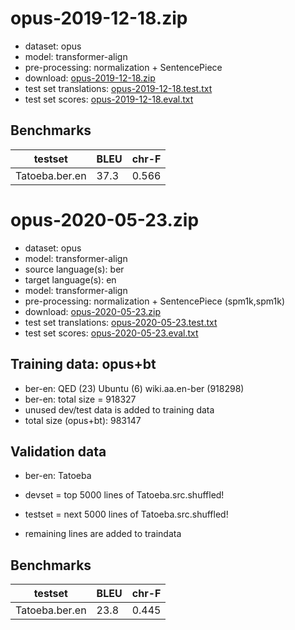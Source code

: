 # opus-2019-12-18.zip

* dataset: opus
* model: transformer-align
* pre-processing: normalization + SentencePiece
* download: [opus-2019-12-18.zip](https://object.pouta.csc.fi/OPUS-MT-models/ber-en/opus-2019-12-18.zip)
* test set translations: [opus-2019-12-18.test.txt](https://object.pouta.csc.fi/OPUS-MT-models/ber-en/opus-2019-12-18.test.txt)
* test set scores: [opus-2019-12-18.eval.txt](https://object.pouta.csc.fi/OPUS-MT-models/ber-en/opus-2019-12-18.eval.txt)

## Benchmarks

| testset               | BLEU  | chr-F |
|-----------------------|-------|-------|
| Tatoeba.ber.en 	| 37.3 	| 0.566 |

# opus-2020-05-23.zip

* dataset: opus
* model: transformer-align
* source language(s): ber
* target language(s): en
* model: transformer-align
* pre-processing: normalization + SentencePiece (spm1k,spm1k)
* download: [opus-2020-05-23.zip](https://object.pouta.csc.fi/OPUS-MT-models/ber-en/opus-2020-05-23.zip)
* test set translations: [opus-2020-05-23.test.txt](https://object.pouta.csc.fi/OPUS-MT-models/ber-en/opus-2020-05-23.test.txt)
* test set scores: [opus-2020-05-23.eval.txt](https://object.pouta.csc.fi/OPUS-MT-models/ber-en/opus-2020-05-23.eval.txt)

## Training data:  opus+bt

* ber-en: QED (23) Ubuntu (6) wiki.aa.en-ber (918298) 
* ber-en: total size = 918327
* unused dev/test data is added to training data
* total size (opus+bt): 983147


## Validation data

* ber-en: Tatoeba

* devset = top 5000  lines of Tatoeba.src.shuffled!
* testset = next 5000  lines of Tatoeba.src.shuffled!
* remaining lines are added to traindata

## Benchmarks

| testset               | BLEU  | chr-F |
|-----------------------|-------|-------|
| Tatoeba.ber.en 	| 23.8 	| 0.445 |

